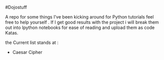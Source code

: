 #Dojostuff

A repo for some things I've been kicking around for Python tutorials feel free to help yourself . If I get good results with the project i will break them out into Ipython notebooks for ease of reading and upload them as code Katas.


the Current list stands  at :
 * Caesar Cipher

 
